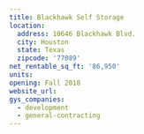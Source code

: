 ```yaml
---
title: Blackhawk Self Storage
location:
  address: 10646 Blackhawk Blvd.
  city: Houston
  state: Texas
  zipcode: '77089'
net_rentable_sq_ft: '86,950'
units:
opening: Fall 2018
website_url:
gys_companies:
  - development
  - general-contracting
---
```


